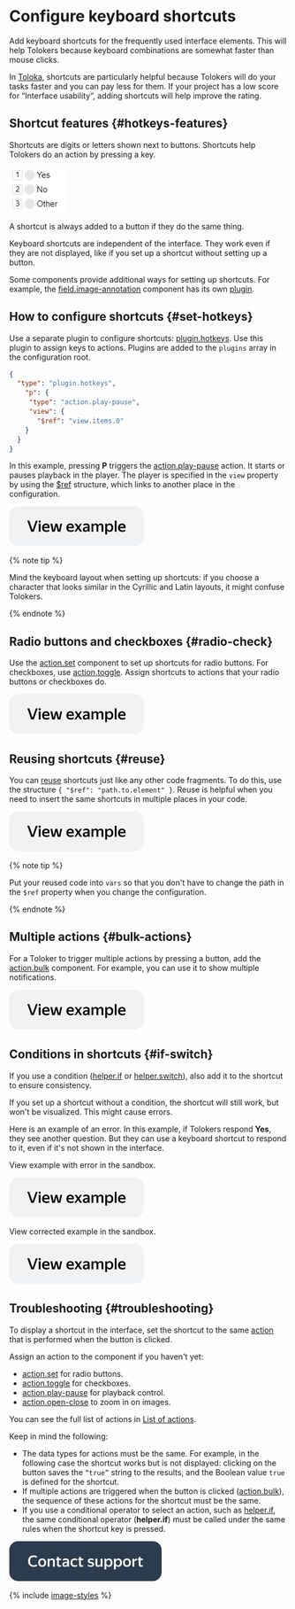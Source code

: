 # Configure keyboard shortcuts

Add keyboard shortcuts for the frequently used interface elements. This will help Tolokers because keyboard combinations are somewhat faster than mouse clicks.

In [Toloka](../../index.md), shortcuts are particularly helpful because Tolokers will do your tasks faster and you can pay less for them. If your project has a low score for “Interface usability“, adding shortcuts will help improve the rating.

## Shortcut features {#hotkeys-features}

Shortcuts are digits or letters shown next to buttons. Shortcuts help Tolokers do an action by pressing a key.

![image](../_images/hotkeys-example.png)

A shortcut is always added to a button if they do the same thing.

Keyboard shortcuts are independent of the interface. They work even if they are not displayed, like if you set up a shortcut without setting up a button.

Some components provide additional ways for setting up shortcuts. For example, the [field.image-annotation](../reference/field.image-annotation.md) component has its own [plugin](../reference/plugin.field.image-annotation.hotkeys.md).

## How to configure shortcuts {#set-hotkeys}

Use a separate plugin to configure shortcuts: [plugin.hotkeys](../reference/plugin.hotkeys.md). Use this plugin to assign keys to actions. Plugins are added to the `plugins` array in the configuration root.

```json
{
  "type": "plugin.hotkeys",
    "p": {
     "type": "action.play-pause",
     "view": {
       "$ref": "view.items.0"
    }
  }
}
```

In this example, pressing **P** triggers the [action.play-pause](../reference/action.play-pause.md) action. It starts or pauses playback in the player. The player is specified in the `view` property by using the [$ref](reuse.md) structure, which links to another place in the configuration.

[![image](../_images/buttons/view-example.svg)](https://ya.cc/t/Xgp6T_QW3ttAao)

{% note tip %}

Mind the keyboard layout when setting up shortcuts: if you choose a character that looks similar in the Cyrillic and Latin layouts, it might confuse Tolokers.

{% endnote %}

## Radio buttons and checkboxes {#radio-check}

Use the [action.set](../reference/action.set.md) component to set up shortcuts for radio buttons. For checkboxes, use [action.toggle](../reference/action.toggle.md). Assign shortcuts to actions that your radio buttons or checkboxes do.

[![image](../_images/buttons/view-example.svg)](https://ya.cc/t/I1QHLeKP3ttEqg)

## Reusing shortcuts {#reuse}

You can [reuse](reuse.md) shortcuts just like any other code fragments. To do this, use the structure `{ "$ref": "path.to.element" }`. Reuse is helpful when you need to insert the same shortcuts in multiple places in your code.

[![image](../_images/buttons/view-example.svg)](https://ya.cc/t/xeczgrzA3ttEr8)

{% note tip %}

Put your reused code into `vars` so that you don't have to change the path in the `$ref` property when you change the configuration.

{% endnote %}

## Multiple actions {#bulk-actions}

For a Toloker to trigger multiple actions by pressing a button, add the [action.bulk](../reference/action.bulk.md) component. For example, you can use it to show multiple notifications.

[![image](../_images/buttons/view-example.svg)](https://ya.cc/t/8zMd_Hrb3ttErs)

## Conditions in shortcuts {#if-switch}

If you use a condition ([helper.if](../reference/helper.if.md) or [helper.switch](../reference/helper.switch.md)), also add it to the shortcut to ensure consistency.

If you set up a shortcut without a condition, the shortcut will still work, but won't be visualized. This might cause errors.

Here is an example of an error. In this example, if Tolokers respond **Yes**, they see another question. But they can use a keyboard shortcut to respond to it, even if it's not shown in the interface.

View example with error in the sandbox.

[![image](../_images/buttons/view-example.svg)](https://ya.cc/t/wP7fHpwv3ttEsa)

View corrected example in the sandbox.

[![image](../_images/buttons/view-example.svg)](https://ya.cc/t/j-2Nt8983ttEtB)

## Troubleshooting {#troubleshooting}

To display a shortcut in the interface, set the shortcut to the same [action](../reference/actions.md) that is performed when the button is clicked.

Assign an action to the component if you haven't yet:

- [action.set](../reference/action.set.md) for radio buttons.
- [action.toggle](../reference/action.toggle.md) for checkboxes.
- [action.play-pause](../reference/action.play-pause.md) for playback control.
- [action.open-close](../reference/action.open-close.md) to zoom in on images.

You can see the full list of actions in [List of actions](../reference/actions.md).

Keep in mind the following:

- The data types for actions must be the same. For example, in the following case the shortcut works but is not displayed: clicking on the button saves the `“true”` string to the results, and the Boolean value `true` is defined for the shortcut.
- If multiple actions are triggered when the button is clicked ([action.bulk](../reference/action.bulk.md)), the sequence of these actions for the shortcut must be the same.
- If you use a conditional operator to select an action, such as [helper.if](../reference/helper.if.md), the same conditional operator (**helper.if**) must be called under the same rules when the shortcut key is pressed.

[![image](../_images/buttons/contact-support.svg)](../concepts/support.md)

{% include [image-styles](../../../_includes/image-styles-internal.md) %}
